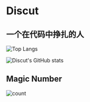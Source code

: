 # Discut

## 一个在代码中挣扎的人

![Top Langs](https://github-readme-stats.vercel.app/api/top-langs/?username=Discut&layout=compact&theme=transparent&langs_count=10)

![Discut's GitHub stats](https://github-readme-stats.vercel.app/api?username=discut&show_icons=true&theme=transparent&hide=css,scss)

## Magic Number
![count](https://moe-counter.glitch.me/get/@:discut)

